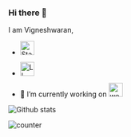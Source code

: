 ### Hi there 👋


I am Vigneshwaran,

- <a href="https://stackoverflow.com/users/3882241/vigneshwaran-chandrasekaran" target="_blank"><img height="28" alt="Stack_Overflow_logo" src="https://upload.wikimedia.org/wikipedia/commons/thumb/0/02/Stack_Overflow_logo.svg/800px-Stack_Overflow_logo.svg.png"></a>

- <a href="https://www.linkedin.com/in/vigneshwaranc/" target="_blank"><img height="28" alt="LI-Logo" src="https://content.linkedin.com/content/dam/me/business/en-us/amp/brand-site/v2/bg/LI-Logo.svg.original.svg"></a>

- 🔭 I’m currently working on <a href="https://www.wekanenterprisesolutions.com/"><img height="28" alt="wekanenterprisesolutions logo" src="https://www.wekanenterprisesolutions.com/images/wekan-logo.svg"></a>

![Github stats](https://github-readme-stats.vercel.app/api?username=vigneshwaran-chandrasekaran)

![counter](https://[YourEndpoint].m.pipedream.net)

<!-- wekanenterprisesolutions formarly known as wekan.company -->
